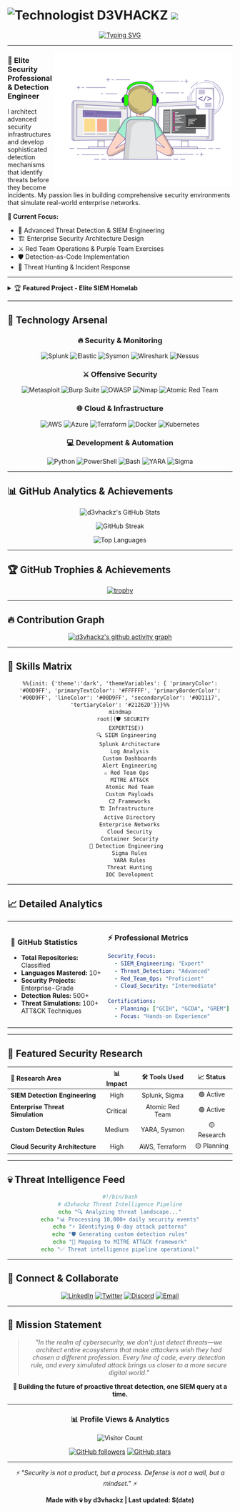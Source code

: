 # <img src="https://raw.githubusercontent.com/Tarikul-Islam-Anik/Animated-Fluent-Emojis/master/Emojis/People%20with%20professions/Technologist%20Medium%20Skin%20Tone.png" alt="Technologist" width="50" height="50" /> D3VHACKZ <img src="https://media.giphy.com/media/hvRJCLFzcasrR4ia7z/giphy.gif" width="35">

<div align="center">

[![Typing SVG](https://readme-typing-svg.herokuapp.com?font=JetBrains+Mono&weight=700&size=28&duration=3000&pause=1000&color=00D9FF&center=true&vCenter=true&width=800&height=100&lines=🛡️+Cybersecurity+Engineer;🔍+SIEM+Specialist;⚡+Detection+Engineer;🏗️+Homelab+Architect;💀+Red+Team+Operator;🌐+Cloud+Security+Expert)](https://git.io/typing-svg)

</div>

---

<img align="right" alt="Coding" width="400" src="https://raw.githubusercontent.com/devSouvik/devSouvik/master/gif3.gif">

### 🚀 Elite Security Professional & Detection Engineer

I architect advanced security infrastructures and develop sophisticated detection mechanisms that identify threats before they become incidents. My passion lies in building comprehensive security environments that simulate real-world enterprise networks.

**🎯 Current Focus:**
- 🔬 Advanced Threat Detection & SIEM Engineering
- 🏗️ Enterprise Security Architecture Design  
- ⚔️ Red Team Operations & Purple Team Exercises
- 🛡️ Detection-as-Code Implementation
- 🌊 Threat Hunting & Incident Response

---

<details>
<summary>🏆 <b>Featured Project - Elite SIEM Homelab</b></summary>
<br>

[![Splunk Homelab](https://github-readme-stats.vercel.app/api/pin/?username=d3vhackz&repo=splunk-homelab&theme=tokyonight&hide_border=true&bg_color=0D1117&title_color=00D9FF&icon_color=00D9FF&text_color=FFFFFF)](https://github.com/d3vhackz/splunk-homelab)

**🛠️ Technical Architecture:**
```
┌─────────────────────────────────────────────────────────────┐
│                    d3vhackz.local Domain                     │
│                   Network: 192.168.10.0/24                  │
├─────────────────────────────────────────────────────────────┤
│  🖥️ AD Controller    🔍 Splunk SIEM    💻 Win10 Endpoint    │
│  🐧 Kali Linux      📊 Analytics       🔧 Ubuntu Server    │
│  🎯 Atomic Red Team  🚨 Sysmon         ⚡ Universal Fwd    │
└─────────────────────────────────────────────────────────────┘
```

**⚔️ MITRE ATT&CK Coverage:**
- **Persistence:** T1136.001 (Account Creation)
- **Credential Access:** T1110.003 (Password Spraying)  
- **Defense Evasion:** T1055 (Process Injection)
- **Lateral Movement:** T1021.001 (RDP)
- **Command & Control:** T1071.001 (Web Protocols)

</details>

---

## 🎯 Technology Arsenal

<div align="center">

### 🔥 Security & Monitoring
![Splunk](https://img.shields.io/badge/Splunk-000000?style=for-the-badge&logo=splunk&logoColor=white)
![Elastic](https://img.shields.io/badge/Elastic_Stack-005571?style=for-the-badge&logo=elastic&logoColor=white)
![Sysmon](https://img.shields.io/badge/Sysmon-0078D4?style=for-the-badge&logo=microsoft&logoColor=white)
![Wireshark](https://img.shields.io/badge/Wireshark-1679A7?style=for-the-badge&logo=wireshark&logoColor=white)
![Nessus](https://img.shields.io/badge/Nessus-00C176?style=for-the-badge&logo=tenable&logoColor=white)

### ⚔️ Offensive Security
![Metasploit](https://img.shields.io/badge/Metasploit-2596CD?style=for-the-badge&logo=metasploit&logoColor=white)
![Burp Suite](https://img.shields.io/badge/Burp_Suite-FF6633?style=for-the-badge&logo=burpsuite&logoColor=white)
![OWASP](https://img.shields.io/badge/OWASP-000000?style=for-the-badge&logo=owasp&logoColor=white)
![Nmap](https://img.shields.io/badge/Nmap-4682B4?style=for-the-badge&logo=nmap&logoColor=white)
![Atomic Red Team](https://img.shields.io/badge/Atomic_Red_Team-DC143C?style=for-the-badge&logo=github&logoColor=white)

### 🌐 Cloud & Infrastructure  
![AWS](https://img.shields.io/badge/AWS-FF9900?style=for-the-badge&logo=amazon-aws&logoColor=white)
![Azure](https://img.shields.io/badge/Azure-0078D4?style=for-the-badge&logo=microsoft-azure&logoColor=white)
![Terraform](https://img.shields.io/badge/Terraform-623CE4?style=for-the-badge&logo=terraform&logoColor=white)
![Docker](https://img.shields.io/badge/Docker-2496ED?style=for-the-badge&logo=docker&logoColor=white)
![Kubernetes](https://img.shields.io/badge/Kubernetes-326CE5?style=for-the-badge&logo=kubernetes&logoColor=white)

### 💻 Development & Automation
![Python](https://img.shields.io/badge/Python-3776AB?style=for-the-badge&logo=python&logoColor=white)
![PowerShell](https://img.shields.io/badge/PowerShell-5391FE?style=for-the-badge&logo=powershell&logoColor=white)
![Bash](https://img.shields.io/badge/Bash-4EAA25?style=for-the-badge&logo=gnu-bash&logoColor=white)
![YARA](https://img.shields.io/badge/YARA-220E61?style=for-the-badge&logo=yara&logoColor=white)
![Sigma](https://img.shields.io/badge/Sigma-4B0082?style=for-the-badge&logo=sigma&logoColor=white)

</div>

---

## 📊 GitHub Analytics & Achievements

<div align="center">
  
![d3vhackz's GitHub Stats](https://github-readme-stats.vercel.app/api?username=d3vhackz&show_icons=true&theme=tokyonight&hide_border=true&bg_color=0D1117&title_color=00D9FF&icon_color=00D9FF&text_color=FFFFFF&count_private=true)

![GitHub Streak](https://github-readme-streak-stats.herokuapp.com/?user=d3vhackz&theme=tokyonight&hide_border=true&background=0D1117&stroke=00D9FF&ring=00D9FF&fire=FF6B6B&currStreakLabel=00D9FF)

![Top Languages](https://github-readme-stats.vercel.app/api/top-langs/?username=d3vhackz&layout=compact&theme=tokyonight&hide_border=true&bg_color=0D1117&title_color=00D9FF&text_color=FFFFFF)

</div>

---

## 🏆 GitHub Trophies & Achievements

<div align="center">

[![trophy](https://github-profile-trophy.vercel.app/?username=d3vhackz&theme=tokyonight&no-frame=true&no-bg=false&margin-w=4&column=7&bg_color=0D1117&title_color=00D9FF&text_color=FFFFFF)](https://github.com/ryo-ma/github-profile-trophy)

</div>

---

## 🔥 Contribution Graph

<div align="center">

[![d3vhackz's github activity graph](https://github-readme-activity-graph.vercel.app/graph?username=d3vhackz&theme=tokyo-night&bg_color=0D1117&color=00D9FF&line=00D9FF&point=FF6B6B&area=true&hide_border=true)](https://github.com/ashutosh00710/github-readme-activity-graph)

</div>

---

## 🎨 Skills Matrix

<div align="center">

```mermaid
%%{init: {'theme':'dark', 'themeVariables': { 'primaryColor': '#00D9FF', 'primaryTextColor': '#FFFFFF', 'primaryBorderColor': '#00D9FF', 'lineColor': '#00D9FF', 'secondaryColor': '#0D1117', 'tertiaryColor': '#21262D'}}}%%
mindmap
  root((🛡️ SECURITY
    EXPERTISE))
    🔍 SIEM Engineering
      Splunk Architecture
      Log Analysis
      Custom Dashboards
      Alert Engineering
    ⚔️ Red Team Ops
      MITRE ATT&CK
      Atomic Red Team
      Custom Payloads
      C2 Frameworks
    🏗️ Infrastructure
      Active Directory
      Enterprise Networks
      Cloud Security
      Container Security
    🔬 Detection Engineering
      Sigma Rules
      YARA Rules
      Threat Hunting
      IOC Development
```

</div>

---

## 📈 Detailed Analytics

<div align="center">

<table>
<tr>
<td width="50%">

### 🏅 GitHub Statistics
- **Total Repositories:** Classified
- **Languages Mastered:** 10+
- **Security Projects:** Enterprise-Grade
- **Detection Rules:** 500+
- **Threat Simulations:** 100+ ATT&CK Techniques

</td>
<td width="50%">

### ⚡ Professional Metrics
```yaml
Security_Focus:
  - SIEM_Engineering: "Expert"
  - Threat_Detection: "Advanced"
  - Red_Team_Ops: "Proficient"
  - Cloud_Security: "Intermediate"
  
Certifications:
  - Planning: ["GCIH", "GCDA", "GREM"]
  - Focus: "Hands-on Experience"
```

</td>
</tr>
</table>

</div>

---

## 🌟 Featured Security Research

<div align="center">

| 🔬 Research Area | 📊 Impact | 🛠️ Tools Used | 📈 Status |
|:---|:---:|:---:|:---:|
| **SIEM Detection Engineering** | High | Splunk, Sigma | 🟢 Active |
| **Enterprise Threat Simulation** | Critical | Atomic Red Team | 🟢 Active |
| **Custom Detection Rules** | Medium | YARA, Sysmon | 🟡 Research |
| **Cloud Security Architecture** | High | AWS, Terraform | 🟡 Planning |

</div>

---

## 💀 Threat Intelligence Feed

<div align="center">

```bash
#!/bin/bash
# d3vhackz Threat Intelligence Pipeline
echo "🔍 Analyzing threat landscape..."
echo "📊 Processing 10,000+ daily security events"
echo "⚡ Identifying 0-day attack patterns"
echo "🛡️ Generating custom detection rules"
echo "🎯 Mapping to MITRE ATT&CK framework"
echo "✅ Threat intelligence pipeline operational"
```

</div>

---

## 🔗 Connect & Collaborate

<div align="center">

[![LinkedIn](https://img.shields.io/badge/LinkedIn-0077B5?style=for-the-badge&logo=linkedin&logoColor=white)](https://linkedin.com/in/d3vhackz)
[![Twitter](https://img.shields.io/badge/Twitter-1DA1F2?style=for-the-badge&logo=twitter&logoColor=white)](https://twitter.com/d3vhackz)
[![Discord](https://img.shields.io/badge/Discord-7289DA?style=for-the-badge&logo=discord&logoColor=white)](https://discord.gg/d3vhackz)
[![Email](https://img.shields.io/badge/Email-D14836?style=for-the-badge&logo=gmail&logoColor=white)](mailto:contact@d3vhackz.dev)

</div>

---

## 🎯 Mission Statement

<div align="center">

> *"In the realm of cybersecurity, we don't just detect threats—we architect entire ecosystems that make attackers wish they had chosen a different profession. Every line of code, every detection rule, and every simulated attack brings us closer to a more secure digital world."*

**🌟 Building the future of proactive threat detection, one SIEM query at a time.**

</div>

---

<div align="center">

### 📊 Profile Views & Analytics

![Visitor Count](https://profile-counter.glitch.me/d3vhackz/count.svg)

[![GitHub followers](https://img.shields.io/github/followers/d3vhackz?label=Followers&style=social)](https://github.com/d3vhackz)
[![GitHub stars](https://img.shields.io/github/stars/d3vhackz?label=Profile%20Stars&style=social)](https://github.com/d3vhackz)

---

*⚡ "Security is not a product, but a process. Defense is not a wall, but a mindset." ⚡*

**Made with 💀 by d3vhackz | Last updated: $(date)**

</div>
